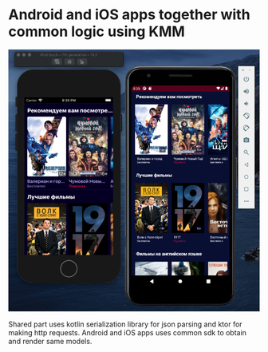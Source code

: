 # Android and iOS apps together with common logic using KMM
![Screenshot of iOS and Android app](screenshot.png?raw=true "Android and iOs apps together")

Shared part uses kotlin serialization library for json parsing and ktor for making http requests.
Android and iOS apps uses common sdk to obtain and render same models.

